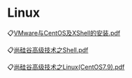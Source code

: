 # Linux

:clipboard:[VMware与CentOS及XShell的安装.pdf](file/VMware与CentOS及XShell的安装.pdf)

:clipboard:[尚硅谷高级技术之Shell.pdf](file/尚硅谷高级技术之Shell.pdf)

:clipboard:[尚硅谷高级技术之Linux(CentOS7.9).pdf](file/尚硅谷高级技术之Linux(CentOS7.9).pdf)
